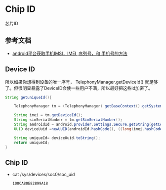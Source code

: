 # Chip ID

芯片ID

## 参考文档

* [android平台获取手机IMSI，IMEI ,序列号，和 手机号的方法](https://www.cnblogs.com/tyjsjl/p/3585051.html)

## Device ID

所以如果你想得到设备的唯一序号， TelephonyManager.getDeviceId() 就足够了。但很明显暴露了DeviceID会使一些用户不满，所以最好把这些id加密了。

```Java
String getuniqueId(){

    TelephonyManager tm = (TelephonyManager) getBaseContext().getSystemService(Context.TELEPHONY_SERVICE);

    String imei = tm.getDeviceId();
    String simSerialNumber = tm.getSimSerialNumber();
    String androidId = android.provider.Settings.Secure.getString(getContentResolver(),android.provider.Settings.Secure.ANDROID_ID);
    UUID deviceUuid =newUUID(androidId.hashCode(), ((long)imei.hashCode() << 32) |simSerialNumber.hashCode());

    String uniqueId= deviceUuid.toString();
    return uniqueId;
}
```

## Chip ID

* cat /sys/devices/soc0/soc_uid
  ```
  100CA80E82899A18
  ```